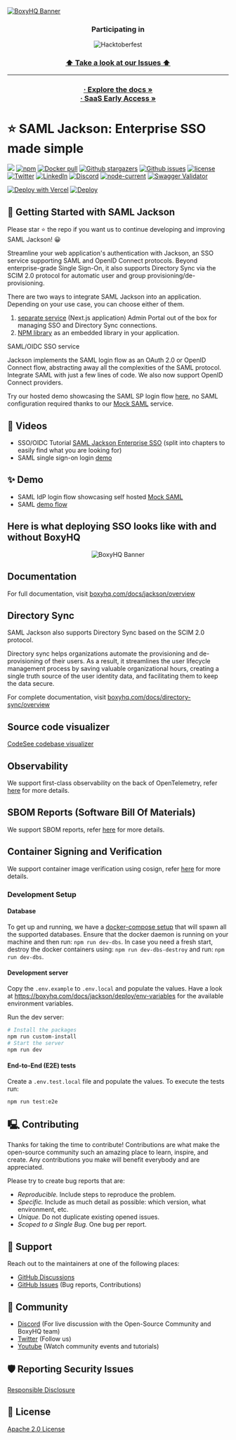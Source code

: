 <a href="https://boxyhq.com/enterprise-sso">
<picture>
  <source media="(prefers-color-scheme: dark)" srcset="https://github.com/boxyhq/.github/assets/66887028/df1c9904-df2f-4515-b403-58b14a0e9093">
  <source media="(prefers-color-scheme: light)" srcset="https://github.com/boxyhq/.github/assets/66887028/e093a466-72ea-41c6-a292-4c39a150facd">
  <img alt="BoxyHQ Banner" src="https://github.com/boxyhq/jackson/assets/66887028/b40520b7-dbce-400b-88d3-400d1c215ea1">
</picture>
</a>
<h3 align="center">
  Participating in 
</h3>

<div align="center">  
  
  ![Hacktoberfest](https://ziadoua.github.io/m3-Markdown-Badges/badges/Hacktoberfest2023/hacktoberfest20231.svg)
</div>

<h3 align="center">

[⬆️ Take a look at our Issues ⬆️](https://github.com/boxyhq/jackson/issues)
</h3>

___

<h3 align="center" >
    <a href="https://boxyhq.com/docs/jackson/overview" rel="dofollow"><strong>· Explore the docs »</strong></a>
    <br />
    <a href="https://boxyhq.com/saas-registration" rel="dofollow"><strong>· SaaS Early Access »</strong></a>
</h3>



# ⭐️ SAML Jackson: Enterprise SSO made simple

<p>
    <a href="https://bestpractices.coreinfrastructure.org/projects/7493"><img src="https://bestpractices.coreinfrastructure.org/projects/7493/badge"></a>
    <a href="https://www.npmjs.com/package/@boxyhq/saml-jackson"><img src="https://img.shields.io/npm/dt/@boxyhq/saml-jackson" alt="npm" ></a>
    <a href="https://hub.docker.com/r/boxyhq/jackson"><img src="https://img.shields.io/docker/pulls/boxyhq/jackson" alt="Docker pull"></a>
    <a href="https://github.com/boxyhq/jackson/stargazers"><img src="https://img.shields.io/github/stars/boxyhq/jackson" alt="Github stargazers"></a>
    <a href="https://github.com/boxyhq/jackson/issues"><img src="https://img.shields.io/github/issues/boxyhq/jackson" alt="Github issues"></a>
    <a href="https://github.com/boxyhq/jackson/blob/main/LICENSE"><img src="https://img.shields.io/github/license/boxyhq/jackson" alt="license"></a>
    <a href="https://twitter.com/BoxyHQ"><img src="https://img.shields.io/twitter/follow/boxyhq?style=social" alt="Twitter"></a>
    <a href="https://www.linkedin.com/company/boxyhq"><img src="https://img.shields.io/badge/LinkedIn-blue" alt="LinkedIn"></a>
    <a href="https://discord.gg/uyb7pYt4Pa"><img src="https://img.shields.io/discord/877585485235630130" alt="Discord"></a>
    <a href="https://www.npmjs.com/package/@boxyhq/saml-jackson"><img src="https://img.shields.io/node/v/@boxyhq/saml-jackson" alt="node-current"></a>
    <a href="https://raw.githubusercontent.com/boxyhq/jackson/main/swagger/swagger.json"><img src="https://img.shields.io/swagger/valid/3.0?specUrl=https%3A%2F%2Fraw.githubusercontent.com%2Fboxyhq%2Fjackson%2Fmain%2Fswagger%2Fswagger.json" alt="Swagger Validator"></a>
</p>

[![Deploy with Vercel](https://vercel.com/button)](<https://vercel.com/new/clone?repository-url=https%3A%2F%2Fgithub.com%2Fboxyhq%2Fjackson&env=DB_ENGINE,DB_TYPE,DB_URL,DB_ENCRYPTION_KEY,DB_TTL,DB_CLEANUP_LIMIT,JACKSON_API_KEYS,EXTERNAL_URL,IDP_ENABLED,SAML_AUDIENCE,CLIENT_SECRET_VERIFIER,SMTP_HOST,SMTP_PORT,SMTP_USER,SMTP_PASSWORD,SMTP_FROM,NEXTAUTH_URL,NEXTAUTH_SECRET,NEXTAUTH_ACL&envDescription=DB%20configuration%20and%20keys%20for%20encryption%20and%20authentication.EXTERNAL_URL%20(Usually%20https%3A%2F%2F%3Cproject-name-from-above%3E.vercel.app)%20can%20be%20set%20after%20deployment%20from%20the%20project%20dashboard.Set%20to%20''%20if%20not%20applicable.&envLink=https://boxyhq.com/docs/jackson/deploy/env-variables>)
[![Deploy](https://www.herokucdn.com/deploy/button.svg)](https://heroku.com/deploy)

## 🚀 Getting Started with SAML Jackson

Please star ⭐ the repo if you want us to continue developing and improving SAML Jackson! 😀


Streamline your web application's authentication with Jackson, an SSO service supporting SAML and OpenID Connect protocols. Beyond enterprise-grade Single Sign-On, it also supports Directory Sync via the SCIM 2.0 protocol for automatic user and group provisioning/de-provisioning.

There are two ways to integrate SAML Jackson into an application. Depending on your use case, you can choose either of them. <br>

1. [separate service](https://boxyhq.com/docs/jackson/deploy/#as-a-separate-service) (Next.js application) Admin Portal out of the box for managing SSO and Directory Sync connections.
2. [NPM library](https://boxyhq.com/docs/jackson/deploy/#as-a-separate-service) as an embedded library in your application.

SAML/OIDC SSO service

Jackson implements the SAML login flow as an OAuth 2.0 or OpenID Connect flow, abstracting away all the complexities of the SAML protocol. Integrate SAML with just a few lines of code. We also now support OpenID Connect providers.

Try our hosted demo showcasing the SAML SP login flow [here](https://saml-demo.boxyhq.com), no SAML configuration required thanks to our [Mock SAML](https://mocksaml.com) service.

## 🎦 Videos

- SSO/OIDC Tutorial [SAML Jackson Enterprise SSO](https://www.youtube.com/watch?v=nvsD4-GQw4A) (split into chapters to easily find what you are looking for)
- SAML single sign-on login [demo](https://www.youtube.com/watch?v=VBUznQwoEWU)

## ✨ Demo

- SAML IdP login flow showcasing self hosted [Mock SAML](https://mocksaml.com/saml/login)
- SAML [demo flow](https://saml-demo.boxyhq.com/)

## Here is what deploying SSO looks like with and without BoxyHQ

<div align="center">
<picture>
  <source media="(prefers-color-scheme: dark)" srcset="https://github.com/boxyhq/jackson/assets/66887028/2abf9852-8d0a-4116-9899-e85703be2fbb">
  <source media="(prefers-color-scheme: light)" srcset="https://github.com/boxyhq/jackson/assets/66887028/6aa15c53-7719-4eb4-870a-4a3c3d4c1f32">
  <img alt="BoxyHQ Banner" src="https://github.com/boxyhq/jackson/assets/66887028/1dae6821-d8a5-4302-832f-f1736e284e8c">
</picture>
</div>

## Documentation

For full documentation, visit [boxyhq.com/docs/jackson/overview](https://boxyhq.com/docs/jackson/overview)

## Directory Sync

SAML Jackson also supports Directory Sync based on the SCIM 2.0 protocol.

Directory sync helps organizations automate the provisioning and de-provisioning of their users. As a result, it streamlines the user lifecycle management process by saving valuable organizational hours, creating a single truth source of the user identity data, and facilitating them to keep the data secure.

For complete documentation, visit [boxyhq.com/docs/directory-sync/overview](https://boxyhq.com/docs/directory-sync/overview)

## Source code visualizer

[CodeSee codebase visualizer](https://app.codesee.io/maps/public/53e91640-23b5-11ec-a724-79d7dd589517)

## Observability

We support first-class observability on the back of OpenTelemetry, refer [here](https://boxyhq.com/docs/jackson/observability) for more details.

## SBOM Reports (Software Bill Of Materials)

We support SBOM reports, refer [here](https://boxyhq.com/docs/jackson/sbom) for more details.

## Container Signing and Verification

We support container image verification using cosign, refer [here](https://boxyhq.com/docs/jackson/container-signing) for more details.

### Development Setup

#### Database

To get up and running, we have a [docker-compose setup](_dev/docker-compose.yml) that will spawn all the supported databases. Ensure that the docker daemon is running on your machine and then run: `npm run dev-dbs`. In case you need a fresh start, destroy the docker containers using: `npm run dev-dbs-destroy` and run: `npm run dev-dbs`.

#### Development server

Copy the `.env.example` to `.env.local` and populate the values. Have a look at https://boxyhq.com/docs/jackson/deploy/env-variables for the available environment variables.

Run the dev server:

```zsh
# Install the packages
npm run custom-install
# Start the server
npm run dev
```

#### End-to-End (E2E) tests

Create a `.env.test.local` file and populate the values. To execute the tests run:

```zsh
npm run test:e2e
```

## 🖳 Contributing

Thanks for taking the time to contribute! Contributions are what make the open-source community such an amazing place to learn, inspire, and create. Any contributions you make will benefit everybody and are appreciated.

Please try to create bug reports that are:

- _Reproducible._ Include steps to reproduce the problem.
- _Specific._ Include as much detail as possible: which version, what environment, etc.
- _Unique._ Do not duplicate existing opened issues.
- _Scoped to a Single Bug._ One bug per report.

## 💫 Support

Reach out to the maintainers at one of the following places:

- [GitHub Discussions](https://github.com/boxyhq/jackson/discussions)
- [GitHub Issues](https://github.com/boxyhq/jackson/issues) (Bug reports, Contributions)

## 🤩 Community

- [Discord](https://discord.gg/uyb7pYt4Pa) (For live discussion with the Open-Source Community and BoxyHQ team)
- [Twitter](https://twitter.com/BoxyHQ) (Follow us)
- [Youtube](https://www.youtube.com/@boxyhq) (Watch community events and tutorials)

## 🛡️ Reporting Security Issues

[Responsible Disclosure](SECURITY.md)

## 📌 License

[Apache 2.0 License](https://github.com/boxyhq/jackson/blob/main/LICENSE)
